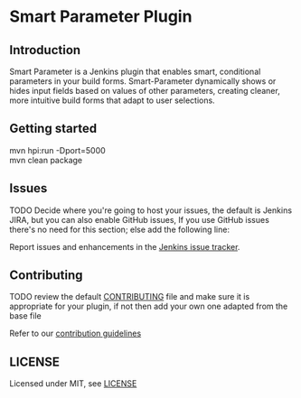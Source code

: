 # Smart Parameter Plugin

## Introduction

Smart Parameter is a Jenkins plugin that enables smart, conditional parameters in your build forms. 
Smart-Parameter dynamically shows or hides input fields based on values of other parameters, creating cleaner, 
more intuitive build forms that adapt to user selections.

## Getting started

mvn hpi:run -Dport=5000
<br />
mvn clean package

## Issues

TODO Decide where you're going to host your issues, the default is Jenkins JIRA, but you can also enable GitHub issues,
If you use GitHub issues there's no need for this section; else add the following line:

Report issues and enhancements in the [Jenkins issue tracker](https://issues.jenkins.io/).

## Contributing

TODO review the default [CONTRIBUTING](https://github.com/jenkinsci/.github/blob/master/CONTRIBUTING.md) file and make sure it is appropriate for your plugin, if not then add your own one adapted from the base file

Refer to our [contribution guidelines](https://github.com/jenkinsci/.github/blob/master/CONTRIBUTING.md)

## LICENSE

Licensed under MIT, see [LICENSE](LICENSE.md)


